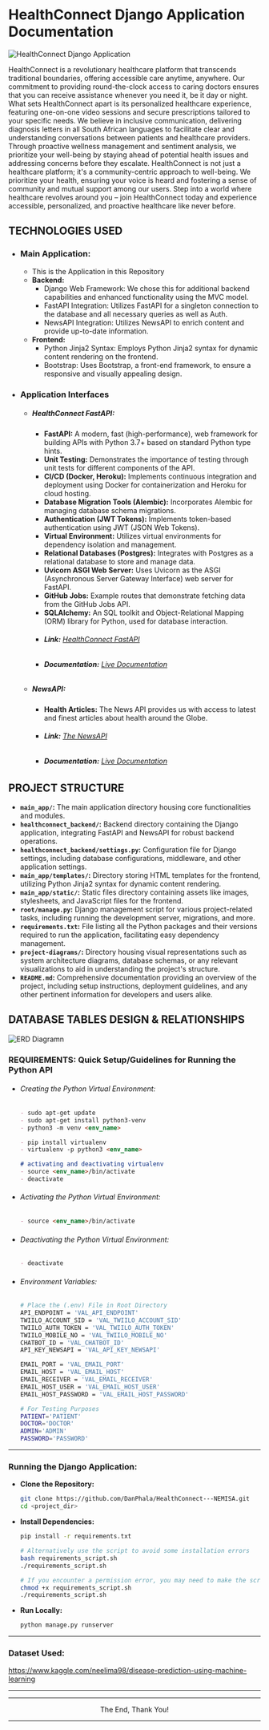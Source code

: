 # HealthConnect Django Application Documentation

![HealthConnect Django Application](./main_app/static/img/about.jpg)

HealthConnect is a revolutionary healthcare platform that transcends traditional boundaries, offering accessible care anytime, anywhere. Our commitment to providing round-the-clock access to caring doctors ensures that you can receive assistance whenever you need it, be it day or night. What sets HealthConnect apart is its personalized healthcare experience, featuring one-on-one video sessions and secure prescriptions tailored to your specific needs. We believe in inclusive communication, delivering diagnosis letters in all South African languages to facilitate clear and understanding conversations between patients and healthcare providers. Through proactive wellness management and sentiment analysis, we prioritize your well-being by staying ahead of potential health issues and addressing concerns before they escalate. HealthConnect is not just a healthcare platform; it's a community-centric approach to well-being. We prioritize your health, ensuring your voice is heard and fostering a sense of community and mutual support among our users. Step into a world where healthcare revolves around you – join HealthConnect today and experience accessible, personalized, and proactive healthcare like never before.

## TECHNOLOGIES USED
- ### Main Application:
    - This is the Application in this Repository
    - **Backend:**
        - Django Web Framework: We chose this for additional backend capabilities and enhanced functionality using the MVC model.
        - FastAPI Integration: Utilizes FastAPI for a singleton connection to the database and all necessary queries as well as Auth.
        - NewsAPI Integration: Utilizes NewsAPI to enrich content and provide up-to-date information.
    - **Frontend:**
        - Python Jinja2 Syntax: Employs Python Jinja2 syntax for dynamic content rendering on the frontend.
        - Bootstrap: Uses Bootstrap, a front-end framework, to ensure a responsive and visually appealing design.
- ### Application Interfaces
    - ##### HealthConnect FastAPI:
        - **FastAPI:** A modern, fast (high-performance), web framework for building APIs with Python 3.7+ based on standard Python type hints.
        - **Unit Testing:** Demonstrates the importance of testing through unit tests for different components of the API.
        - **CI/CD (Docker, Heroku):** Implements continuous integration and deployment using Docker for containerization and Heroku for cloud hosting.
        - **Database Migration Tools (Alembic):** Incorporates Alembic for managing database schema migrations.
        - **Authentication (JWT Tokens):** Implements token-based authentication using JWT (JSON Web Tokens).
        - **Virtual Environment:** Utilizes virtual environments for dependency isolation and management.
        - **Relational Databases (Postgres):** Integrates with Postgres as a relational database to store and manage data.
        - **Uvicorn ASGI Web Server:** Uses Uvicorn as the ASGI (Asynchronous Server Gateway Interface) web server for FastAPI.
        - **GitHub Jobs:** Example routes that demonstrate fetching data from the GitHub Jobs API.
        - **SQLAlchemy:** An SQL toolkit and Object-Relational Mapping (ORM) library for Python, used for database interaction.
        - ###### **Link:** [HealthConnect FastAPI](https://github.com/TebogoYungMercykay/Python_API_Development_Booth_FASTAPI)
        - ###### **Documentation:** [Live Documentation](https://healthconnect-python-fastapi-9b23b53a9ae4.herokuapp.com/docs)
    - ##### NewsAPI:
        - **Health Articles:** The News API provides us with access to latest and finest articles about health around the Globe.
        - ###### **Link:** [The NewsAPI](https://newsapi.org)
        - ###### **Documentation:** [Live Documentation](https://newsapi.org/docs)

## PROJECT STRUCTURE

- **`main_app/`:** The main application directory housing core functionalities and modules.
- **`healthconnect_backend/`:** Backend directory containing the Django application, integrating FastAPI and NewsAPI for robust backend operations.
- **`healthconnect_backend/settings.py`:** Configuration file for Django settings, including database configurations, middleware, and other application settings.
- **`main_app/templates/`:** Directory storing HTML templates for the frontend, utilizing Python Jinja2 syntax for dynamic content rendering.
- **`main_app/static/`:** Static files directory containing assets like images, stylesheets, and JavaScript files for the frontend.
- **`root/manage.py`:** Django management script for various project-related tasks, including running the development server, migrations, and more.
- **`requirements.txt`:** File listing all the Python packages and their versions required to run the application, facilitating easy dependency management.
- **`project-diagrams/`:** Directory housing visual representations such as system architecture diagrams, database schemas, or any relevant visualizations to aid in understanding the project's structure.
- **`README.md`:** Comprehensive documentation providing an overview of the project, including setup instructions, deployment guidelines, and any other pertinent information for developers and users alike.

## DATABASE TABLES DESIGN & RELATIONSHIPS

![ERD Diagramn](./project-diagramns/database-erd-diagramn-healthconnect.drawio.svg)

### REQUIREMENTS: Quick Setup/Guidelines for Running the Python API

- ###### Creating the Python Virtual Environment:
    ```markdown
    - sudo apt-get update
    - sudo apt-get install python3-venv
    - python3 -m venv <env_name>

    - pip install virtualenv
    - virtualenv -p python3 <env_name>

    # activating and deactivating virtualenv
    - source <env_name>/bin/activate
    - deactivate
    ```

- ###### Activating the Python Virtual Environment:
    ```markdown
    - source <env_name>/bin/activate
    ```

- ###### Deactivating the Python Virtual Environment:
    ```markdown
    - deactivate
    ```

- ###### Environment Variables:
    ```bash
    # Place the (.env) File in Root Directory
    API_ENDPOINT = 'VAL_API_ENDPOINT'
    TWIILO_ACCOUNT_SID = 'VAL_TWIILO_ACCOUNT_SID'
    TWIILO_AUTH_TOKEN = 'VAL_TWIILO_AUTH_TOKEN'
    TWIILO_MOBILE_NO = 'VAL_TWIILO_MOBILE_NO'
    CHATBOT_ID = 'VAL_CHATBOT_ID'
    API_KEY_NEWSAPI = 'VAL_API_KEY_NEWSAPI'

    EMAIL_PORT = 'VAL_EMAIL_PORT'
    EMAIL_HOST = 'VAL_EMAIL_HOST'
    EMAIL_RECEIVER = 'VAL_EMAIL_RECEIVER'
    EMAIL_HOST_USER = 'VAL_EMAIL_HOST_USER'
    EMAIL_HOST_PASSWORD = 'VAL_EMAIL_HOST_PASSWORD'

    # For Testing Purposes
    PATIENT='PATIENT'
    DOCTOR='DOCTOR'
    ADMIN='ADMIN'
    PASSWORD='PASSWORD'
    ```
---

### Running the Django Application:
- **Clone the Repository:**
   ```bash
   git clone https://github.com/DanPhala/HealthConnect---NEMISA.git
   cd <project_dir>
   ```

- **Install Dependencies:**
    ```bash
    pip install -r requirements.txt

    # Alternatively use the script to avoid some installation errors
    bash requirements_script.sh
    ./requirements_script.sh

    # If you encounter a permission error, you may need to make the script executable. You can do this with the following command:
    chmod +x requirements_script.sh
    ./requirements_script.sh
    ```

- **Run Locally:**
    ```markdown
    python manage.py runserver
    ```

---

### Dataset Used:

https://www.kaggle.com/neelima98/disease-prediction-using-machine-learning


---
---

<p align="center">The End, Thank You!</p>

---